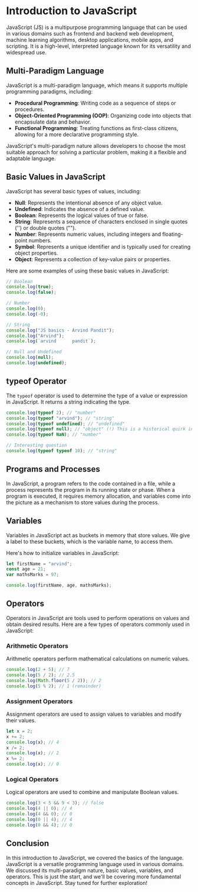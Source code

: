 # Introduction to JavaScript

JavaScript (JS) is a multipurpose programming language that can be used in various domains such as frontend and backend web development, machine learning algorithms, desktop applications, mobile apps, and scripting. It is a high-level, interpreted language known for its versatility and widespread use.

## Multi-Paradigm Language

JavaScript is a multi-paradigm language, which means it supports multiple programming paradigms, including:

- **Procedural Programming**: Writing code as a sequence of steps or procedures.
- **Object-Oriented Programming (OOP)**: Organizing code into objects that encapsulate data and behavior.
- **Functional Programming**: Treating functions as first-class citizens, allowing for a more declarative programming style.

JavaScript's multi-paradigm nature allows developers to choose the most suitable approach for solving a particular problem, making it a flexible and adaptable language.

## Basic Values in JavaScript

JavaScript has several basic types of values, including:

- **Null**: Represents the intentional absence of any object value.
- **Undefined**: Indicates the absence of a defined value.
- **Boolean**: Represents the logical values of true or false.
- **String**: Represents a sequence of characters enclosed in single quotes ('') or double quotes ("").
- **Number**: Represents numeric values, including integers and floating-point numbers.
- **Symbol**: Represents a unique identifier and is typically used for creating object properties.
- **Object**: Represents a collection of key-value pairs or properties.

Here are some examples of using these basic values in JavaScript:

```javascript
// Boolean
console.log(true);
console.log(false);

// Number
console.log(0);
console.log(-0);

// String
console.log("JS basics - Arvind Pandit");
console.log("Arvind");
console.log(`arvind      pandit`);

// Null and Undefined
console.log(null);
console.log(undefined);
```

## typeof Operator

The `typeof` operator is used to determine the type of a value or expression in JavaScript. It returns a string indicating the type.

```javascript
console.log(typeof 2); // "number"
console.log(typeof "arvind"); // "string"
console.log(typeof undefined); // "undefined"
console.log(typeof null); // "object" (!) This is a historical quirk in JavaScript.
console.log(typeof NaN); // "number"

// Interesting question
console.log(typeof typeof 10); // "string"
```

## Programs and Processes

In JavaScript, a program refers to the code contained in a file, while a process represents the program in its running state or phase. When a program is executed, it requires memory allocation, and variables come into the picture as a mechanism to store values during the process.

## Variables

Variables in JavaScript act as buckets in memory that store values. We give a label to these buckets, which is the variable name, to access them.

Here's how to initialize variables in JavaScript:

```javascript
let firstName = "arvind";
const age = 21;
var mathsMarks = 97;

console.log(firstName, age, mathsMarks);
```

## Operators

Operators in JavaScript are tools used to perform operations on values and obtain desired results. Here are a few types of operators commonly used in JavaScript:

### Arithmetic Operators

Arithmetic operators perform mathematical calculations on numeric values.

```javascript
console.log(2 + 5); // 7
console.log(5 / 2); // 2.5
console.log(Math.floor(5 / 2)); // 2
console.log(5 % 2); // 1 (remainder)
```

### Assignment Operators

Assignment operators are used to assign values to variables and modify their values.

```javascript
let x = 2;
x += 2;
console.log(x); // 4
x /= 2;
console.log(x); // 2
x %= 2;
console.log(x); // 0
```

### Logical Operators

Logical operators are used to combine and manipulate Boolean values.

```javascript
console.log(3 < 5 && 9 < 3); // false
console.log(4 || 0); // 4
console.log(4 && 0); // 0
console.log(0 || 4); // 4
console.log(0 && 4); // 0
```

## Conclusion

In this introduction to JavaScript, we covered the basics of the language. JavaScript is a versatile programming language used in various domains. We discussed its multi-paradigm nature, basic values, variables, and operators. This is just the start, and we'll be covering more fundamental concepts in JavaScript. Stay tuned for further exploration!
